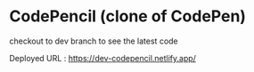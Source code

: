 # CodePencil (clone of CodePen)
checkout to dev branch to see the latest code

Deployed URL : https://dev-codepencil.netlify.app/
